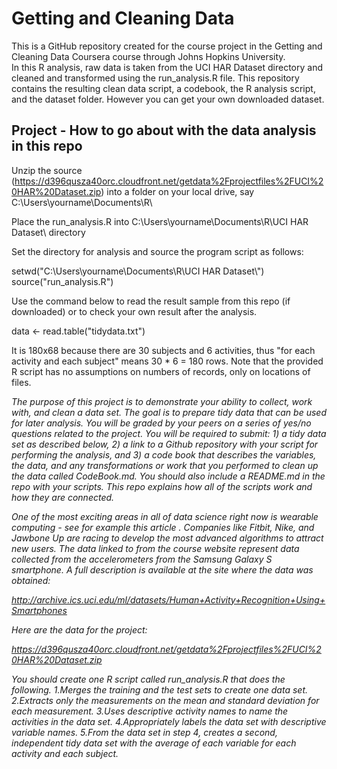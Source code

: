 # Getting and Cleaning Data   
This is a GitHub repository created for the course project in the Getting and Cleaning Data Coursera course through Johns Hopkins University.   
In this R analysis, raw data is taken from the UCI HAR Dataset directory and cleaned and transformed using the run_analysis.R file. This repository contains the resulting clean data script, a codebook, the R analysis script, and the dataset folder. However you can get your own downloaded dataset.  

## Project - How to go about with the data analysis in this repo   

Unzip the source (https://d396qusza40orc.cloudfront.net/getdata%2Fprojectfiles%2FUCI%20HAR%20Dataset.zip) into a folder on your local drive, say C:\Users\yourname\Documents\R\   

Place the run_analysis.R into C:\Users\yourname\Documents\R\UCI HAR Dataset\ directory   

Set the directory for analysis and source the program script as follows:   

setwd("C:\\Users\\yourname\\Documents\\R\\UCI HAR Dataset\\")     
source("run_analysis.R")   

Use the command below to read the result sample from this repo (if downloaded) or to check your own result after the analysis.

data <- read.table("tidydata.txt")


It is 180x68 because there are 30 subjects and 6 activities, thus "for each activity and each subject" means 30 * 6 = 180 rows. Note that the provided R script has no assumptions on numbers of records, only on locations of files.  

_The purpose of this project is to demonstrate your ability to collect, work with, and clean a data set. The goal is to prepare tidy data that can be used for later analysis. You will be graded by your peers on a series of yes/no questions related to the project. You will be required to submit: 1) a tidy data set as described below, 2) a link to a Github repository with your script for performing the analysis, and 3) a code book that describes the variables, the data, and any transformations or work that you performed to clean up the data called CodeBook.md. You should also include a README.md in the repo with your scripts. This repo explains how all of the scripts work and how they are connected._  

_One of the most exciting areas in all of data science right now is wearable computing - see for example this article . Companies like Fitbit, Nike, and Jawbone Up are racing to develop the most advanced algorithms to attract new users. The data linked to from the course website represent data collected from the accelerometers from the Samsung Galaxy S smartphone. A full description is available at the site where the data was obtained:_ 

_http://archive.ics.uci.edu/ml/datasets/Human+Activity+Recognition+Using+Smartphones_ 

_Here are the data for the project:_ 

_https://d396qusza40orc.cloudfront.net/getdata%2Fprojectfiles%2FUCI%20HAR%20Dataset.zip_ 

_You should create one R script called run_analysis.R that does the following._ 
    _1.Merges the training and the test sets to create one data set._
    _2.Extracts only the measurements on the mean and standard deviation for each measurement._ 
    _3.Uses descriptive activity names to name the activities in the data set._
    _4.Appropriately labels the data set with descriptive variable names._ 
    _5.From the data set in step 4, creates a second, independent tidy data set with the average of each variable for each activity and each subject._


